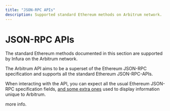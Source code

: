 ```yaml
---
title: "JSON-RPC APIs"
description: Supported standard Ethereum methods on Arbitrum network.
---
```


# JSON-RPC APIs

The standard Ethereum methods documented in this section are supported by Infura on the Arbitrum network.

The Arbitrum API aims to be a superset of the Ethereum JSON-RPC specification and supports all the standard Ethereum JSON-RPC-APIs.

When interacting with the API, you can expect all the usual Ethereum JSON-RPC specification fields, [and some extra ones](https://developer.offchainlabs.com/docs/differences_overview#json-rpc-api) used to display information unique to Arbitrum.

more info.
